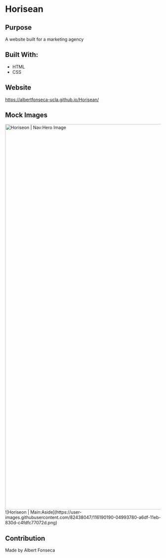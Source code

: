 # Horisean

## Purpose

A website built for a marketing agency

## Built With:

- HTML
- CSS

## Website

https://albertfonseca-ucla.github.io/Horisean/

## Mock Images

<img width="1245" alt="Horiseon | Nav:Hero Image" src="https://user-images.githubusercontent.com/82438047/116190094-db78a700-a6de-11eb-8f68-0d59b5beb4ad.png">
![Horiseon | Main:Aside](https://user-images.githubusercontent.com/82438047/116190190-04993780-a6df-11eb-830d-c4fdfc77072d.png)

## Contribution

Made by Albert Fonseca
